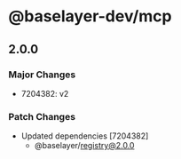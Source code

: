 # @baselayer-dev/mcp

## 2.0.0

### Major Changes

- 7204382: v2

### Patch Changes

- Updated dependencies [7204382]
  - @baselayer/registry@2.0.0

